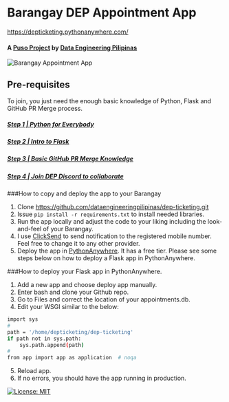 # Barangay DEP Appointment App
https://depticketing.pythonanywhere.com/

#### A [Puso Project](https://www.thepusoproject.ph/) by [Data Engineering Pilipinas](https://dataengineering.ph/)

![Barangay Appointment App](https://github.com/user-attachments/assets/67d31901-85b0-4fa8-926e-46845da8e4d3)


## Pre-requisites
To join, you just need the enough basic knowledge of Python, Flask and GitHub PR Merge process.
##### [Step 1 | Python for Everybody](https://citizendev.code.sydney/)
##### [Step 2 | Intro to Flask](https://www.youtube.com/playlist?list=PLXmMXHVSvS-AjwTOtiW1DXFYTgUlrUmHV)
##### [Step 3 | Basic GitHub PR Merge Knowledge](https://github.com/dataengineeringpilipinas/thepusoproject/wiki/CitizenDev-%7C-TPP-GitHub-PR-Merge-Flow)
##### [Step 4 | Join DEP Discord to collaborate](https://discord.com/invite/buDgydz7J9)

###How to copy and deploy the app to your Barangay

1. Clone https://github.com/dataengineeringpilipinas/dep-ticketing.git
2. Issue `pip install -r requirements.txt` to install needed libraries.
3. Run the app locally and adjust the code to your liking including the look-and-feel of your Barangay. 
4. I use [ClickSend](http://clicksend.com/) to send notification to the registered mobile number. Feel free to change it to any other provider. 
5. Deploy the app in [PythonAnywhere](https://www.pythonanywhere.com/). It has a free tier. Please see some steps below on how to deploy a Flask app in PythonAnywhere.

###How to deploy your Flask app in PythonAnywhere.
1. Add a new app and choose deploy app manually.
2. Enter bash and clone your Github repo.
3. Go to Files and correct the location of your appointments.db.
4. Edit your WSGI similar to the below: 
```bash
import sys
#
path = '/home/depticketing/dep-ticketing'
if path not in sys.path:
    sys.path.append(path)
#
from app import app as application  # noqa
```
5. Reload app.
6. If no errors, you should have the app running in production.

[![License: MIT](https://img.shields.io/badge/License-MIT-yellow.svg)](https://opensource.org/licenses/MIT)

